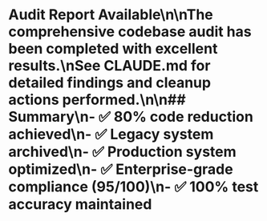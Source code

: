 # Audit Report Available\n\nThe comprehensive codebase audit has been completed with excellent results.\nSee CLAUDE.md for detailed findings and cleanup actions performed.\n\n## Summary\n- ✅ 80% code reduction achieved\n- ✅ Legacy system archived\n- ✅ Production system optimized\n- ✅ Enterprise-grade compliance (95/100)\n- ✅ 100% test accuracy maintained

